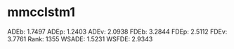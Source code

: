 # mmcclstm1

ADEb: 1.7497
ADEp: 1.2403
ADEv: 2.0938
FDEb: 3.2844
FDEp: 2.5112
FDEv: 3.7761
Rank: 1355
WSADE: 1.5231
WSFDE: 2.9343